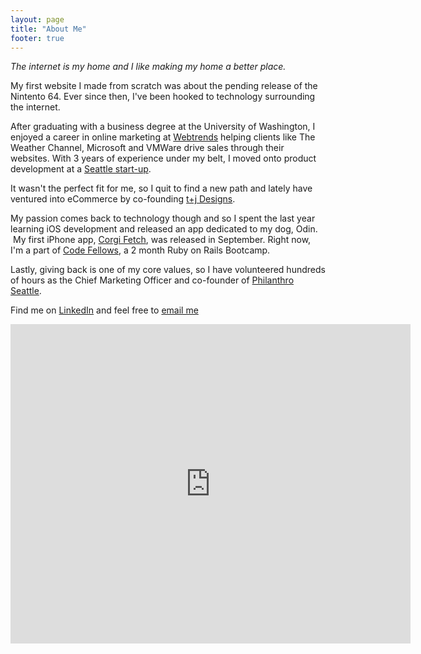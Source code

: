 ```yaml
---
layout: page
title: "About Me"
footer: true
---
```

<em>The internet is my home and I like making my home a better place. </em>

My first website I made from scratch was about the pending release of the Nintento 64. Ever since then, I've been hooked to technology surrounding the internet.

After graduating with a business degree at the University of Washington, I enjoyed a career in online marketing at <a href="http://www.webtrends.com">Webtrends</a> helping clients like The Weather Channel, Microsoft and VMWare drive sales through their websites. With 3 years of experience under my belt, I moved onto product development at a <a href="http://www.realself.com">Seattle start-up</a>.

It wasn't the perfect fit for me, so I quit to find a new path and lately have ventured into eCommerce by co-founding <a href="http://www.tplusjdesigns.com">t+j Designs</a>.

My passion comes back to technology though and so I spent the last year learning iOS development and released an app dedicated to my dog, Odin.  My first iPhone app, <a title="Corgi Fetch iPhone app" href="http://corgifetch.billyshih.com">Corgi Fetch</a>, was released in September. Right now, I'm a part of <a href="http://www.codefellows.org">Code Fellows</a>, a 2 month Ruby on Rails Bootcamp.

Lastly, giving back is one of my core values, so I have volunteered hundreds of hours as the Chief Marketing Officer and co-founder of <a href="http://sea.philanthroproductions.org">Philanthro Seattle</a>.

Find me on <a href="http://www.linkedin.com/in/bshih">LinkedIn</a> and feel free to <a href="mailto:me@billyshih.com">email me</a>

<iframe src="http://www.haikudeck.com/e/HsnS126IPp" frameborder="0" marginwidth="0" marginheight="0" width="640" height="511"></iframe>
